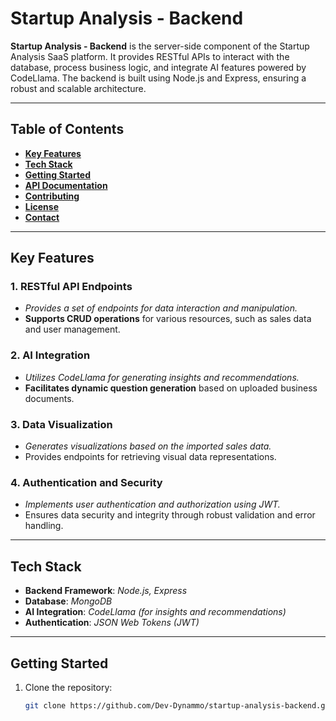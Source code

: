 # **Startup Analysis - Backend**

**Startup Analysis - Backend** is the server-side component of the Startup Analysis SaaS platform. It provides RESTful APIs to interact with the database, process business logic, and integrate AI features powered by CodeLlama. The backend is built using Node.js and Express, ensuring a robust and scalable architecture.

---

## **Table of Contents**
- [**Key Features**](#key-features)
- [**Tech Stack**](#tech-stack)
- [**Getting Started**](#getting-started)
- [**API Documentation**](#api-documentation)
- [**Contributing**](#contributing)
- [**License**](#license)
- [**Contact**](#contact)

---

## **Key Features**

### 1. **RESTful API Endpoints**
- _Provides a set of endpoints for data interaction and manipulation._
- **Supports CRUD operations** for various resources, such as sales data and user management.

### 2. **AI Integration**
- _Utilizes CodeLlama for generating insights and recommendations._
- **Facilitates dynamic question generation** based on uploaded business documents.

### 3. **Data Visualization**
- _Generates visualizations based on the imported sales data._
- Provides endpoints for retrieving visual data representations.

### 4. **Authentication and Security**
- _Implements user authentication and authorization using JWT._
- Ensures data security and integrity through robust validation and error handling.

---

## **Tech Stack**

- **Backend Framework**: _Node.js, Express_
- **Database**: _MongoDB_
- **AI Integration**: _CodeLlama (for insights and recommendations)_
- **Authentication**: _JSON Web Tokens (JWT)_

---

## **Getting Started**

1. Clone the repository:

   ```bash
   git clone https://github.com/Dev-Dynammo/startup-analysis-backend.git
